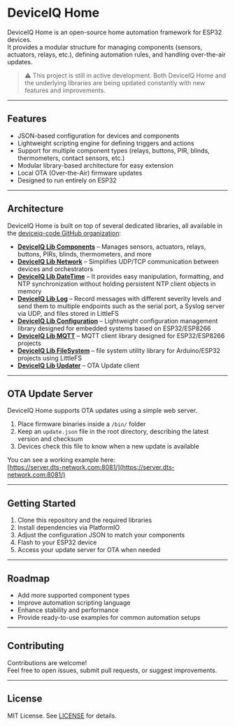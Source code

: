 # DeviceIQ Home

DeviceIQ Home is an open-source home automation framework for ESP32 devices.  
It provides a modular structure for managing components (sensors, actuators, relays, etc.), defining automation rules, and handling over-the-air updates.  

> ⚠️ This project is still in active development. Both DeviceIQ Home and the underlying libraries are being updated constantly with new features and improvements.

---

## Features

- JSON-based configuration for devices and components  
- Lightweight scripting engine for defining triggers and actions  
- Support for multiple component types (relays, buttons, PIR, blinds, thermometers, contact sensors, etc.)  
- Modular library-based architecture for easy extension  
- Local OTA (Over-the-Air) firmware updates  
- Designed to run entirely on ESP32  

---

## Architecture

DeviceIQ Home is built on top of several dedicated libraries, all available in the [deviceiq-code GitHub organization](https://github.com/deviceiq-code):  

- **[DeviceIQ Lib Components](https://github.com/deviceiq-code/DeviceIQ-Lib-Components)** – Manages sensors, actuators, relays, buttons, PIRs, blinds, thermometers, and more  
- **[DeviceIQ Lib Network](https://github.com/deviceiq-code/DeviceIQ-Lib-Network)** – Simplifies UDP/TCP communication between devices and orchestrators  
- **[DeviceIQ Lib DateTime](https://github.com/deviceiq-code/DeviceIQ-Lib-DateTime)** – It provides easy manipulation, formatting, and NTP synchronization without holding persistent NTP client objects in memory  
- **[DeviceIQ Lib Log](https://github.com/deviceiq-code/DeviceIQ-Lib-Log)** – Record messages with different severity levels and send them to multiple endpoints such as the serial port, a Syslog server via UDP, and files stored in LittleFS  
- **[DeviceIQ Lib Configuration](https://github.com/deviceiq-code/DeviceIQ-Lib-Configuration)** – Lightweight configuration management library designed for embedded systems based on ESP32/ESP8266
- **[DeviceIQ Lib MQTT](https://github.com/deviceiq-code/DeviceIQ-Lib-Configuration)** – MQTT client library designed for ESP32/ESP8266 projects
- **[DeviceIQ Lib FileSystem](https://github.com/deviceiq-code/DeviceIQ-Lib-FileSystem)** – file system utility library for Arduino/ESP32 projects using LittleFS
- **[DeviceIQ Lib Updater](https://github.com/deviceiq-code/DeviceIQ-Lib-Updater)** – OTA Update client

---

## OTA Update Server

DeviceIQ Home supports OTA updates using a simple web server.  

1. Place firmware binaries inside a `/bin/` folder  
2. Keep an `update.json` file in the root directory, describing the latest version and checksum  
3. Devices check this file to know when a new update is available  

You can see a working example here:  
[https://server.dts-network.com:8081/](https://server.dts-network.com:8081/)  

---

## Getting Started

1. Clone this repository and the required libraries  
2. Install dependencies via PlatformIO  
3. Adjust the configuration JSON to match your components  
4. Flash to your ESP32 device  
5. Access your update server for OTA when needed  

---

## Roadmap

- Add more supported component types  
- Improve automation scripting language  
- Enhance stability and performance  
- Provide ready-to-use examples for common automation setups  

---

## Contributing

Contributions are welcome!  
Feel free to open issues, submit pull requests, or suggest improvements.  

---

## License

MIT License. See [LICENSE](LICENSE) for details.
